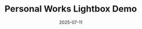 ---
layout: illustration_lightbox
title: Personal Works Lightbox Demo
categories: [illustration, personal-works]
date: 2025-07-11
images:
  - url: /images/2025/personal1.jpg
  - url: /images/2025/personal2.jpg
  - url: /images/2025/personal3.jpg
--- 